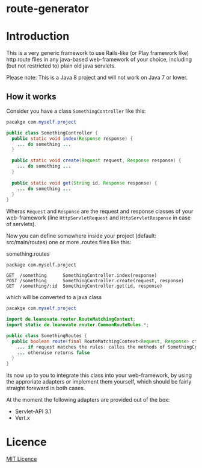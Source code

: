 route-generator
===============

# Introduction

This is a very generic framework to use Rails-like (or Play framework like) http route files in any java-based web-framework of your choice, including (but not restricted to) plain old java servlets.

Please note: This is a Java 8 project and will not work on Java 7 or lower.

## How it works

Consider you have a class `SomethingController` like this:

~~~java
pacakge com.myself.project

public class SomethingController {
  public static void index(Response response) {
    ... do something ...
  }

  public static void create(Request request, Response response) {
    ... do something ...
  }
  
  public static void get(String id, Response response) {
    ... do something ...
  }
}
~~~

Wheras `Request` and `Response` are the request and response classes of your web-framework (line `HttpServletRequest` and `HttpServletResponse` in case of servlets).

Now you can define somewhere inside your project (default: src/main/routes) one or more .routes files like this:

something.routes
~~~
package com.myself.project

GET  /something      SomethingController.index(response)
POST /something      SomethingController.create(request, response)
GET  /something/:id  SomethingController.get(id, response)
~~~

which will be converted to a java class

~~~java
pacakge com.myself.project

import de.leanovate.router.RouteMatchingContext;
import static de.leanovate.router.CommonRouteRules.*;

public class SomethingRoutes {
  public boolean route(final RouteMatchingContext<Request, Response> ctx0) {
    ... if request matches the rules: calles the methods of SomethingController and returns true
    ... otherwise returns false
  }
}
~~~

Its now up to you to integrate this class into your web-framework, by using the approriate adapters or implement them yourself, which should be fairly straight foreward in both cases.

At the moment the following adapters are provided out of the box:
* Servlet-API 3.1
* Vert.x


# Licence

[MIT Licence](http://opensource.org/licenses/MIT)
